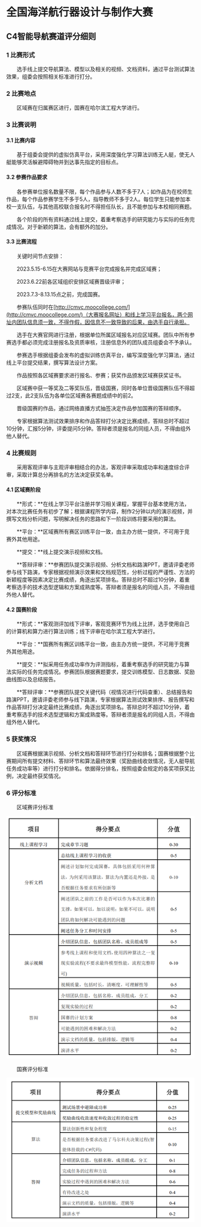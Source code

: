 # 全国海洋航行器设计与制作大赛
## C4智能导航赛道评分细则

### 1 比赛形式
&emsp;&emsp;选手线上提交导航算法、模型以及相关的视频、文档资料，通过平台测试算法效果，组委会按照相关标准进行打分。
### 2 比赛地点
&emsp;&emsp;区域赛在归属赛区进行，国赛在哈尔滨工程大学进行。
### 3 比赛说明

#### 3.1 比赛内容
&emsp;&emsp;基于组委会提供的虚拟仿真平台，采用深度强化学习算法训练无人艇，使无人艇能够灵活躲避障碍物并到达事先指定的目标点。
#### 3.2 参赛作品要求
&emsp;&emsp;各参赛单位报名数量不限，每个作品参与人数不多于7人；如作品为在校师生作品，每个作品参赛学生不多于5人，指导教师不多于2人。每位学生只能参加本校一支队伍，与其他高校联合报名时不得担任队长，且不能参加与本校相同赛题。

&emsp;&emsp;各个阶段的所有资料通过线上提交，着重考察选手的研究能力与实际的任务完成情况。对于新颖的算法，会有额外的加分。
#### 3.3 比赛流程
&emsp;&emsp;关键时间节点安排：

&emsp;&emsp;2023.5.15-6.15在大赛网站与竞赛平台完成报名并完成区域赛；

&emsp;&emsp;2023.6.22前各区域组织安排区域赛晋级评审；

&emsp;&emsp;2023.7.3-8.13.15点之前，完成国赛。

&emsp;&emsp;参赛队伍同时在[http://cmvc.moocollege.com/](http://cmvc.moocollege.com/)（大赛报名网址）和线上学习平台报名，两个网址内团队信息须一致，不得作假，因信息不一致导致的后果，由选手自行承担。

&emsp;&emsp;选手在大赛官网进行注册，根据单位所属区域报名对应区域赛。团队中所有参赛选手都必须完成注册报名及资质审核，注册信息外的团队成员组委会不予承认。

&emsp;&emsp;参赛选手根据组委会发布的虚拟训练仿真平台，编写深度强化学习算法，通过线上平台提交结果，撰写算法设计方案。

&emsp;&emsp;作品按照各区域赛要求进行报名、参赛；获奖作品颁发区域赛获奖证书。

&emsp;&emsp;区域赛中获一等奖及二等奖队伍，晋级国赛，同时各单位晋级国赛队伍不得超过2支，此2支队伍为各单位区域赛各赛题成绩中的前2。

&emsp;&emsp;晋级国赛的作品，通过网络直播方式抽签决定作品参加国赛的答辩顺序。

&emsp;&emsp;专家根据算法测试效果排序和作品答辩打分决定比赛成绩，答辩总时不超过10分钟，汇报5分钟，评委提问5分钟。答辩者须是报名的同组人员，不得由组外他人替代。
### 4 比赛规则
&emsp;&emsp;采用客观评审与主观评审相结合的办法，客观评审采取成功率和速度综合评审，采取计算总分再排名的方法决定获奖名单。
#### 4.1 区域赛阶段
&emsp;&emsp;**形式：**在线上学习平台注册并学习相关课程，掌握平台基本使用方法，对本次比赛任务有初步了解；根据课程所学内容，制作2分钟以内的演示视频，并撰写文档分析问题，写明解决任务的思路和下一阶段训练将要采用的算法。

&emsp;&emsp;**平台：**区域赛所有赛区训练平台一致，由主办方统一提供，不可用于竞赛外其他用途。

&emsp;&emsp;**提交：**线上提交演示视频和文档。 

&emsp;&emsp;**答辩评审：**参赛团队提交演示视频、分析文档和路演PPT，邀请评委老师参与线下路演，专家根据视频演示效果和文档规范性，分析过程的严谨性、方法的新颖程度等因素决定比赛成绩，角逐出奖项排名。答辩总时不超过10分钟，着重考察选手的技术选型逻辑和方案成熟度等。答辩者须是报名的同组人员，不得由组外他人替代。
#### 4.2 国赛阶段
&emsp;&emsp;**形式：**客观测评加线下评审，客观竞赛环节为线上比拼，选手使用自己的计算机和算力进行算法训练；线下评审在哈尔滨工程大学进行。

&emsp;&emsp;**平台：**国赛所有赛区训练平台一致，由主办方统一提供，不可用于竞赛外其他用途。

&emsp;&emsp;**提交：**拟采用任务成功率作为评测指标，着重考察选手的研究能力与算法实际的任务完成情况。参赛团队根据赛题要求，提交训练模型、日志数据、奖励曲线图以及总结报告。

&emsp;&emsp;**答辩评审：**参赛团队提交关键代码（视情况进行代码查重）、总结报告和路演PPT，邀请评委老师参与线下路演，专家根据算法测试效果排序、报告撰写和作品答辩打分决定最终比赛成绩，角逐出奖项排名。答辩总时不超过10分钟，着重考察选手的技术选型逻辑和方案成熟度等。答辩者须是报名的同组人员，不得由组外他人替代。
### 5 获奖情况
&emsp;&emsp;区域赛根据演示视频、分析文档和答辩环节进行打分和排名；国赛根据整个比赛期间所有提交材料、答辩环节和算法最终效果（奖励曲线收敛情况，无人艇导航任务成功率等）进行打分和排名。依据得分排名，按照组委会规定的各奖项获奖比例，决定最终获奖情况。

### 6 评分标准

&emsp;&emsp;区域赛评分标准

![](imagsea/区域赛评分标准.png)

&emsp;&emsp;国赛评分标准

![](imagsea/国赛评分标准.png)
